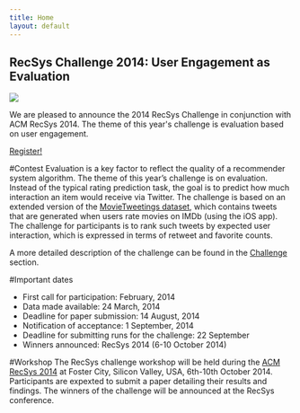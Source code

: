 ```yaml
---
title: Home
layout: default
---
```



<div class="well jumbotron">
    <h2>RecSys Challenge 2014: User Engagement as Evaluation</h2>
        <p><img src="https://farm8.staticflickr.com/7143/13404616053_222e051df8_o.jpg" /></p>
        <p class="lead">We are pleased to announce the 2014 RecSys Challenge in conjunction with ACM RecSys 2014. The theme of this year's challenge is evaluation based on user engagement. </p>
         <p><a class="btn btn-lg btn-success" href="https://docs.google.com/forms/d/1U2MZY2brVtDLrxG_dYTzxxtL53kNxHTVqqBXS90PJYU/viewform" role="button">Register!</a></p>
</div>

#Contest
Evaluation is a key factor to reflect the quality of a recommender system algorithm. The theme of this year’s challenge is on evaluation. Instead of the typical rating prediction task, the goal is to predict how much interaction an item would receive via Twitter. 
The challenge is based on an extended version of the [MovieTweetings dataset](http://www.recsyswiki.com/wiki/Movietweetings), which contains tweets that are generated when users rate movies on IMDb (using the iOS app). The challenge for participants is to rank such tweets by expected user interaction, which is expressed in terms of retweet and favorite counts.

A more detailed description of the challenge can be found in the [Challenge](/challenge/) section.

#Important dates
<ul>
    <li>First call for participation: February, 2014</li>
    <li>Data made available: 24 March, 2014</li>
    <li>Deadline for paper submission: 14 August, 2014</li>
    <li>Notification of acceptance: 1 September, 2014</li>
    <li>Deadline for submitting runs for the challenge: 22 September</li>
    <li>Winners announced: RecSys 2014 (6-10 October 2014)</li>
</ul>

#Workshop
The RecSys challenge workshop will be held during the <a href="http://recsys.acm.org/recsys14/">ACM RecSys 2014</a> at Foster City, Silicon Valley, USA, 6th-10th October 2014. Participants are expexted to submit a paper detailing their results and findings. The winners of the challenge will be announced at the RecSys conference.





